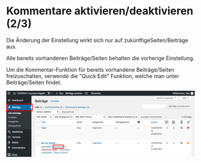 # Kommentare aktivieren/deaktivieren (2/3)

Die Änderung der Einstellung wirkt sich nur auf zukünftigeSeiten/Beiträge aus.

Alle bereits vorhandenen Beiträge/Seiten behalten die vorherige Einstellung.

Um die Kommentar-Funktion für bereits vorhandene Beiträge/Seiten freizuschalten, verwende die "Quick Edit" Funktion, welche man unter Beiträge/Seiten findet.

![test-image](./assets/settings_per_post.jpg)
